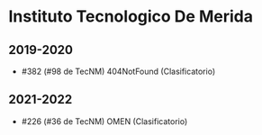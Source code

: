 # Instituto Tecnologico De Merida

## 2019-2020

- #382 (#98 de TecNM) 404NotFound (Clasificatorio)

## 2021-2022

- #226 (#36 de TecNM) OMEN (Clasificatorio)


